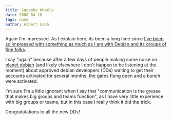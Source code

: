 ```yaml
---
title: Squeaky Wheels
date: 2008-04-18
tags: none
author: Albert Lash
---
```

Again I'm impressed. As I explain here, its been a long time since <a href="http://www.docunext.com/wiki/Debian#How_I_feel_about_Debian">I've been so impressed with something as much as I am with Debian and its groups of fine folks</a>.

I say "again" because after a few days of people making some noise on <a href="http://planet.debian.org/">planet debian</a> (and likely elsewhere I don't happen to be listening at the moment) about approved debian developers (DDs) waiting to get their accounts activated for several months, the gates flung open and a bunch were activated.

I'm sure I'm a little ignorant when I say that "communication is the grease that makes big groups and teams function", as I have very little experience with big groups or teams, but in this case I really think it did the trick.

Congratulations to all the new DDs!

